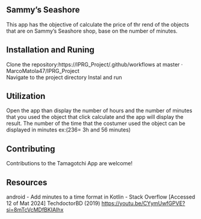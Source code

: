 ## Sammy’s Seashore


This app has the objective of calculate the price of thr rend of the objects that are on Sammy’s Seashore shop, base on the number of minutes.


## Installation and Runing  
Clone the repository:https://IPRG_Project/.github/workflows at master · MarcoMatola47/IPRG_Project  
Navigate to the project directory 
Instal and run 

 

## Utilization 
Open the app than display the number of hours and the number of minutes that you used the object that click calculate and the app will display the result. The number of the time that the costumer used the object can be displayed in minutes ex:(236= 3h and 56 minutes) 

 
## Contributing 


Contributions to the Tamagotchi App are welcome! 

 
## Resources 

 
android - Add minutes to a time format in Kotlin - Stack Overflow [Accessed 12 of Mat 2024] 
TechdoctorBD (2019) https://youtu.be/CYymUwfGPVE?si=8mTcVcMDfBKIAIhx 



  

 
